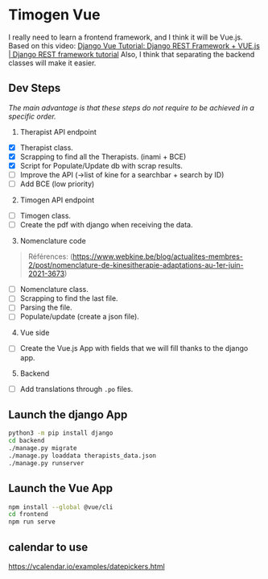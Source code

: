# Timogen Vue

I really need to learn a frontend framework, and I think it will be Vue.js.
Based on this video: [Django Vue Tutorial: Django REST Framework + VUE.js | Django REST framework tutorial](https://www.youtube.com/watch?v=7GWKv03Osek)
Also, I think that separating the backend classes will make it easier.

## Dev Steps

_The main advantage is that these steps do not require to be achieved in a specific order._

1. Therapist API endpoint
 - [x] Therapist class.
 - [x] Scrapping to find all the Therapists. (inami + BCE)
 - [x] Script for Populate/Update db with scrap results.
 - [ ] Improve the API (->list of kine for a searchbar + search by ID)
 - [ ] Add BCE (low priority)

2. Timogen API endpoint
 - [ ] Timogen class.
 - [ ] Create the pdf with django when receiving the data.

3. Nomenclature code
> Références:
> (https://www.webkine.be/blog/actualites-membres-2/post/nomenclature-de-kinesitherapie-adaptations-au-1er-juin-2021-3673)
 - [ ] Nomenclature class.
 - [ ] Scrapping to find the last file.
 - [ ] Parsing the file.
 - [ ] Populate/update (create a json file).

4. Vue side
 - [ ] Create the Vue.js App with fields that we will fill thanks to the django app.

5. Backend
 - [ ] Add translations through `.po` files.


## Launch the django App

```bash
python3 -m pip install django
cd backend
./manage.py migrate
./manage.py loaddata therapists_data.json
./manage.py runserver
```

## Launch the Vue App

```bash
npm install --global @vue/cli
cd frontend
npm run serve
```

## calendar to use

https://vcalendar.io/examples/datepickers.html
